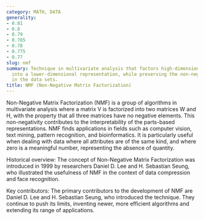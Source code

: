 ```yaml
---
category: MATH, DATA
generality:
- 0.81
- 0.8
- 0.79
- 0.785
- 0.78
- 0.775
- 0.77
slug: nmf
summary: Technique in multivariate analysis that factors high-dimensional vectors
  into a lower-dimensional representation, while preserving the non-negative elements
  in the data sets.
title: NMF (Non-Negative Matrix Factorization)
---
```


Non-Negative Matrix Factorization (NMF) is a group of algorithms in multivariate analysis where a matrix V is factorized into two matrices W and H, with the property that all three matrices have no negative elements. This non-negativity contributes to the interpretability of the parts-based representations. NMF finds applications in fields such as computer vision, text mining, pattern recognition, and bioinformatics. It is particularly useful when dealing with data where all attributes are of the same kind, and where zero is a meaningful number, representing the absence of quantity.

Historical overview: The concept of Non-Negative Matrix Factorization was introduced in 1999 by researchers Daniel D. Lee and H. Sebastian Seung, who illustrated the usefulness of NMF in the context of data compression and face recognition.

Key contributors: The primary contributors to the development of NMF are Daniel D. Lee and H. Sebastian Seung, who introduced the technique. They continue to push its limits, inventing newer, more efficient algorithms and extending its range of applications.